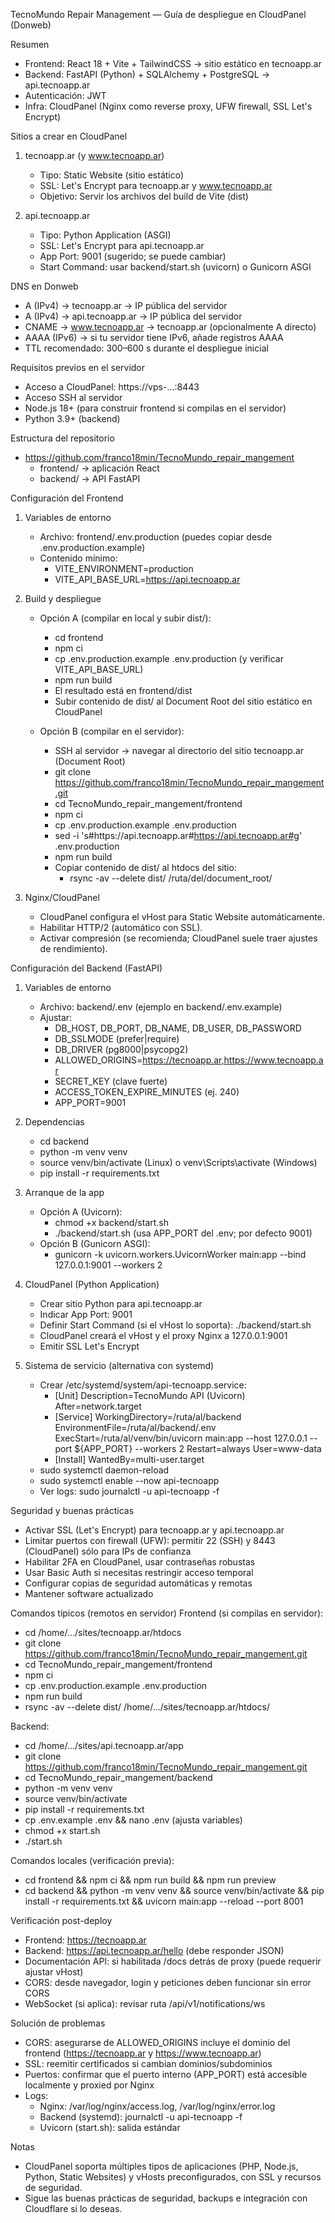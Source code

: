 TecnoMundo Repair Management — Guía de despliegue en CloudPanel (Donweb)

Resumen
- Frontend: React 18 + Vite + TailwindCSS → sitio estático en tecnoapp.ar
- Backend: FastAPI (Python) + SQLAlchemy + PostgreSQL → api.tecnoapp.ar
- Autenticación: JWT
- Infra: CloudPanel (Nginx como reverse proxy, UFW firewall, SSL Let's Encrypt)

Sitios a crear en CloudPanel
1) tecnoapp.ar (y www.tecnoapp.ar)
   - Tipo: Static Website (sitio estático)
   - SSL: Let's Encrypt para tecnoapp.ar y www.tecnoapp.ar
   - Objetivo: Servir los archivos del build de Vite (dist)

2) api.tecnoapp.ar
   - Tipo: Python Application (ASGI)
   - SSL: Let's Encrypt para api.tecnoapp.ar
   - App Port: 9001 (sugerido; se puede cambiar)
   - Start Command: usar backend/start.sh (uvicorn) o Gunicorn ASGI

DNS en Donweb
- A (IPv4) → tecnoapp.ar → IP pública del servidor
- A (IPv4) → api.tecnoapp.ar → IP pública del servidor
- CNAME → www.tecnoapp.ar → tecnoapp.ar (opcionalmente A directo)
- AAAA (IPv6) → si tu servidor tiene IPv6, añade registros AAAA
- TTL recomendado: 300–600 s durante el despliegue inicial

Requisitos previos en el servidor
- Acceso a CloudPanel: https://vps-...:8443
- Acceso SSH al servidor
- Node.js 18+ (para construir frontend si compilas en el servidor)
- Python 3.9+ (backend)

Estructura del repositorio
- https://github.com/franco18min/TecnoMundo_repair_mangement
  - frontend/ → aplicación React
  - backend/ → API FastAPI

Configuración del Frontend
1) Variables de entorno
   - Archivo: frontend/.env.production (puedes copiar desde .env.production.example)
   - Contenido mínimo:
     - VITE_ENVIRONMENT=production
     - VITE_API_BASE_URL=https://api.tecnoapp.ar

2) Build y despliegue
   - Opción A (compilar en local y subir dist/):
     - cd frontend
     - npm ci
     - cp .env.production.example .env.production (y verificar VITE_API_BASE_URL)
     - npm run build
     - El resultado está en frontend/dist
     - Subir contenido de dist/ al Document Root del sitio estático en CloudPanel

   - Opción B (compilar en el servidor):
     - SSH al servidor → navegar al directorio del sitio tecnoapp.ar (Document Root)
     - git clone https://github.com/franco18min/TecnoMundo_repair_mangement.git
     - cd TecnoMundo_repair_mangement/frontend
     - npm ci
     - cp .env.production.example .env.production
     - sed -i 's#https://api\.tecnoapp\.ar#https://api.tecnoapp.ar#g' .env.production
     - npm run build
     - Copiar contenido de dist/ al htdocs del sitio:
       - rsync -av --delete dist/ /ruta/del/document_root/

3) Nginx/CloudPanel
   - CloudPanel configura el vHost para Static Website automáticamente.
   - Habilitar HTTP/2 (automático con SSL).
   - Activar compresión (se recomienda; CloudPanel suele traer ajustes de rendimiento).

Configuración del Backend (FastAPI)
1) Variables de entorno
   - Archivo: backend/.env (ejemplo en backend/.env.example)
   - Ajustar:
     - DB_HOST, DB_PORT, DB_NAME, DB_USER, DB_PASSWORD
     - DB_SSLMODE (prefer|require)
     - DB_DRIVER (pg8000|psycopg2)
     - ALLOWED_ORIGINS=https://tecnoapp.ar,https://www.tecnoapp.ar
     - SECRET_KEY (clave fuerte)
     - ACCESS_TOKEN_EXPIRE_MINUTES (ej. 240)
     - APP_PORT=9001

2) Dependencias
   - cd backend
   - python -m venv venv
   - source venv/bin/activate (Linux) o venv\Scripts\activate (Windows)
   - pip install -r requirements.txt

3) Arranque de la app
   - Opción A (Uvicorn):
     - chmod +x backend/start.sh
     - ./backend/start.sh (usa APP_PORT del .env; por defecto 9001)
   - Opción B (Gunicorn ASGI):
     - gunicorn -k uvicorn.workers.UvicornWorker main:app --bind 127.0.0.1:9001 --workers 2

4) CloudPanel (Python Application)
   - Crear sitio Python para api.tecnoapp.ar
   - Indicar App Port: 9001
   - Definir Start Command (si el vHost lo soporta): ./backend/start.sh
   - CloudPanel creará el vHost y el proxy Nginx a 127.0.0.1:9001
   - Emitir SSL Let's Encrypt

5) Sistema de servicio (alternativa con systemd)
   - Crear /etc/systemd/system/api-tecnoapp.service:
     - [Unit]
       Description=TecnoMundo API (Uvicorn)
       After=network.target
     - [Service]
       WorkingDirectory=/ruta/al/backend
       EnvironmentFile=/ruta/al/backend/.env
       ExecStart=/ruta/al/venv/bin/uvicorn main:app --host 127.0.0.1 --port ${APP_PORT} --workers 2
       Restart=always
       User=www-data
     - [Install]
       WantedBy=multi-user.target
   - sudo systemctl daemon-reload
   - sudo systemctl enable --now api-tecnoapp
   - Ver logs: sudo journalctl -u api-tecnoapp -f

Seguridad y buenas prácticas
- Activar SSL (Let's Encrypt) para tecnoapp.ar y api.tecnoapp.ar
- Limitar puertos con firewall (UFW): permitir 22 (SSH) y 8443 (CloudPanel) sólo para IPs de confianza
- Habilitar 2FA en CloudPanel, usar contraseñas robustas
- Usar Basic Auth si necesitas restringir acceso temporal
- Configurar copias de seguridad automáticas y remotas
- Mantener software actualizado

Comandos típicos (remotos en servidor)
Frontend (si compilas en servidor):
- cd /home/.../sites/tecnoapp.ar/htdocs
- git clone https://github.com/franco18min/TecnoMundo_repair_mangement.git
- cd TecnoMundo_repair_mangement/frontend
- npm ci
- cp .env.production.example .env.production
- npm run build
- rsync -av --delete dist/ /home/.../sites/tecnoapp.ar/htdocs/

Backend:
- cd /home/.../sites/api.tecnoapp.ar/app
- git clone https://github.com/franco18min/TecnoMundo_repair_mangement.git
- cd TecnoMundo_repair_mangement/backend
- python -m venv venv
- source venv/bin/activate
- pip install -r requirements.txt
- cp .env.example .env && nano .env (ajusta variables)
- chmod +x start.sh
- ./start.sh

Comandos locales (verificación previa):
- cd frontend && npm ci && npm run build && npm run preview
- cd backend && python -m venv venv && source venv/bin/activate && pip install -r requirements.txt && uvicorn main:app --reload --port 8001

Verificación post-deploy
- Frontend: https://tecnoapp.ar
- Backend: https://api.tecnoapp.ar/hello (debe responder JSON)
- Documentación API: si habilitada /docs detrás de proxy (puede requerir ajustar vHost)
- CORS: desde navegador, login y peticiones deben funcionar sin error CORS
- WebSocket (si aplica): revisar ruta /api/v1/notifications/ws

Solución de problemas
- CORS: asegurarse de ALLOWED_ORIGINS incluye el dominio del frontend (https://tecnoapp.ar y https://www.tecnoapp.ar)
- SSL: reemitir certificados si cambian dominios/subdominios
- Puertos: confirmar que el puerto interno (APP_PORT) está accesible localmente y proxied por Nginx
- Logs:
  - Nginx: /var/log/nginx/access.log, /var/log/nginx/error.log
  - Backend (systemd): journalctl -u api-tecnoapp -f
  - Uvicorn (start.sh): salida estándar

Notas
- CloudPanel soporta múltiples tipos de aplicaciones (PHP, Node.js, Python, Static Websites) y vHosts preconfigurados, con SSL y recursos de seguridad.
- Sigue las buenas prácticas de seguridad, backups e integración con Cloudflare si lo deseas.